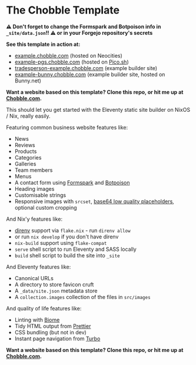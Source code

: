 # The Chobble Template

**⚠️ Don't forget to change the Formspark and Botpoison info in `_site/data.json`!! ⚠️ or in your Forgejo repository's secrets**

**See this template in action at:**

- [example.chobble.com](https://example.chobble.com) (hosted on Neocities)
- [example-pgs.chobble.com](https://example-pgs.chobble.com) (hosted on [Pico.sh](https://pico.sh/pgs))
- [tradesperson-example.chobble.com](https://tradesperson-example.chobble.com) (example builder site)
- [example-bunny.chobble.com](https://example-bunny.chobble.com) (example builder site, hosted on Bunny.net)

**Want a website based on this template? Clone this repo, or hit me up at [Chobble.com](https://chobble.com).**

This should let you get started with the Eleventy static site builder on NixOS / Nix, really easily.

Featuring common business website features like:

- News
- Reviews
- Products
- Categories
- Galleries
- Team members
- Menus
- A contact form using [Formspark](https://formspark.io/) and [Botpoison](https://botpoison.com/)
- Heading images
- Customisable strings
- Responsive images with `srcset`, [base64 low quality placeholders](https://blog.chobble.com/blog/25-04-16-adding-base64-image-backgrounds-to-eleventy-img/), optional custom cropping

And Nix'y features like:

- [direnv](https://direnv.net/) support via `flake.nix` - run `direnv allow`
- or run `nix develop` if you don't have direnv
- `nix-build` support using `flake-compat`
- `serve` shell script to run Eleventy and SASS locally
- `build` shell script to build the site into `_site`

And Eleventy features like:

- Canonical URLs
- A directory to store favicon cruft
- A `_data/site.json` metadata store
- A `collection.images` collection of the files in `src/images`

And quality of life features like:

- Linting with [Biome](https://biomejs.dev/)
- Tidy HTML output from [Prettier](https://prettier.io)
- CSS bundling (but not in dev)
- Instant page navigation from [Turbo](https://turbo.hotwired.dev/)

**Want a website based on this template? Clone this repo, or hit me up at [Chobble.com](https://chobble.com).**
